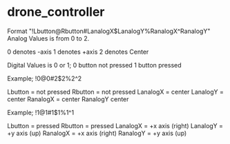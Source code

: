 # drone_controller

Format "!Lbutton@Rbutton#LanalogX$LanalogY%RanalogX^RanalogY"
Analog Values is from 0 to 2.

0 denotes -axis
1 denotes +axis
2 denotes Center

Digital Values is 0 or 1;
0 button not pressed
1 button pressed

Example;
!0@0#2$2%2^2

Lbutton = not pressed
Rbutton = not pressed
LanalogX = center
LanalogY = center
RanalogX = center
RanalogY center

Example;
!1@1#1$1%1^1

Lbutton = pressed
Rbutton = pressed
LanalogX = +x axis (right)
LanalogY = +y axis (up)
RanalogX = +x axis (right)
RanalogY = +y axis (up)
